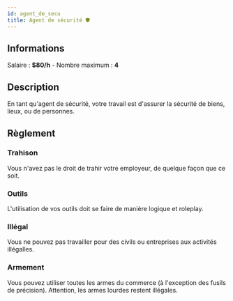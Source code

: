 ```yaml
---
id: agent_de_secu
title: Agent de sécurité 🛡
---
```


## Informations
Salaire : **$80/h** - Nombre maximum : **4**

## Description
En tant qu'agent de sécurité, votre travail est d'assurer la sécurité de biens, lieux, ou de personnes.

## Règlement

### Trahison
Vous n'avez pas le droit de trahir votre employeur, de quelque façon que ce soit.

### Outils
L'utilisation de vos outils doit se faire de manière logique et roleplay.

### Illégal
Vous ne pouvez pas travailler pour des civils ou entreprises aux activités illégalles.

### Armement
Vous pouvez utiliser toutes les armes du commerce (à l'exception des fusils de précision). Attention, les armes lourdes restent illégales.